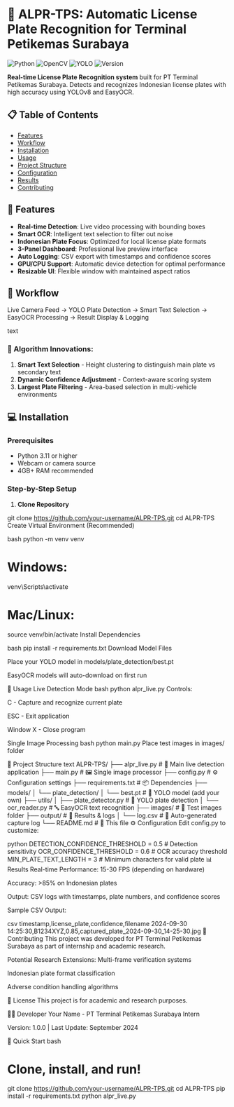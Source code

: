 # 🚀 ALPR-TPS: Automatic License Plate Recognition for Terminal Petikemas Surabaya

![Python](https://img.shields.io/badge/Python-3.11+-blue.svg)
![OpenCV](https://img.shields.io/badge/OpenCV-4.10-orange.svg)
![YOLO](https://img.shields.io/badge/YOLOv8-ULTRAlytics-green.svg)
![Version](https://img.shields.io/badge/Version-1.0.0-brightgreen.svg)

**Real-time License Plate Recognition system** built for PT Terminal Petikemas Surabaya. Detects and recognizes Indonesian license plates with high accuracy using YOLOv8 and EasyOCR.

## 📋 Table of Contents
- [Features](#-features)
- [Workflow](#-workflow)
- [Installation](#-installation)
- [Usage](#-usage)
- [Project Structure](#-project-structure)
- [Configuration](#-configuration)
- [Results](#-results)
- [Contributing](#-contributing)

## 🎯 Features

- **Real-time Detection**: Live video processing with bounding boxes
- **Smart OCR**: Intelligent text selection to filter out noise
- **Indonesian Plate Focus**: Optimized for local license plate formats
- **3-Panel Dashboard**: Professional live preview interface
- **Auto Logging**: CSV export with timestamps and confidence scores
- **GPU/CPU Support**: Automatic device detection for optimal performance
- **Resizable UI**: Flexible window with maintained aspect ratios

## 🔄 Workflow
Live Camera Feed → YOLO Plate Detection → Smart Text Selection →
EasyOCR Processing → Result Display & Logging

text

### 🧠 Algorithm Innovations:
1. **Smart Text Selection** - Height clustering to distinguish main plate vs secondary text
2. **Dynamic Confidence Adjustment** - Context-aware scoring system
3. **Largest Plate Filtering** - Area-based selection in multi-vehicle environments

## 💻 Installation

### Prerequisites
- Python 3.11 or higher
- Webcam or camera source
- 4GB+ RAM recommended

### Step-by-Step Setup

1. **Clone Repository**

git clone https://github.com/your-username/ALPR-TPS.git
cd ALPR-TPS
Create Virtual Environment (Recommended)

bash
python -m venv venv
# Windows:
venv\Scripts\activate
# Mac/Linux:
source venv/bin/activate
Install Dependencies

bash
pip install -r requirements.txt
Download Model Files

Place your YOLO model in models/plate_detection/best.pt

EasyOCR models will auto-download on first run

🚀 Usage
Live Detection Mode
bash
python alpr_live.py
Controls:

C - Capture and recognize current plate

ESC - Exit application

Window X - Close program

Single Image Processing
bash
python main.py
Place test images in images/ folder

📁 Project Structure
text
ALPR-TPS/
├── alpr_live.py          # 🎥 Main live detection application
├── main.py               # 🖼️ Single image processor
├── config.py             # ⚙️ Configuration settings
├── requirements.txt      # 📦 Dependencies
├── models/
│   └── plate_detection/
│       └── best.pt      # 🔧 YOLO model (add your own)
├── utils/
│   ├── plate_detector.py # 🎯 YOLO plate detection
│   └── ocr_reader.py     # 🔤 EasyOCR text recognition
├── images/               # 📸 Test images folder
├── output/               # 💾 Results & logs
│   └── log.csv          # 📝 Auto-generated capture log
└── README.md            # 📖 This file
⚙️ Configuration
Edit config.py to customize:

python
DETECTION_CONFIDENCE_THRESHOLD = 0.5    # Detection sensitivity
OCR_CONFIDENCE_THRESHOLD = 0.6          # OCR accuracy threshold
MIN_PLATE_TEXT_LENGTH = 3               # Minimum characters for valid plate
📊 Results
Real-time Performance: 15-30 FPS (depending on hardware)

Accuracy: >85% on Indonesian plates

Output: CSV logs with timestamps, plate numbers, and confidence scores

Sample CSV Output:

csv
timestamp,license_plate,confidence,filename
2024-09-30 14:25:30,B1234XYZ,0.85,captured_plate_2024-09-30_14-25-30.jpg
🤝 Contributing
This project was developed for PT Terminal Petikemas Surabaya as part of internship and academic research.

Potential Research Extensions:
Multi-frame verification systems

Indonesian plate format classification

Adverse condition handling algorithms

📄 License
This project is for academic and research purposes.

👨‍💻 Developer
Your Name - PT Terminal Petikemas Surabaya Intern

Version: 1.0.0 | Last Update: September 2024

🎯 Quick Start
bash
# Clone, install, and run!
git clone https://github.com/your-username/ALPR-TPS.git
cd ALPR-TPS
pip install -r requirements.txt
python alpr_live.py
